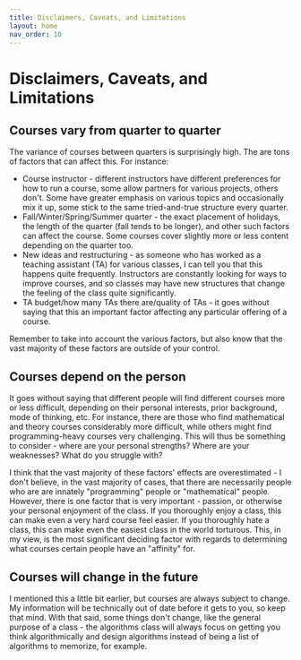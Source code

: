 ```yaml
---
title: Disclaimers, Caveats, and Limitations
layout: home
nav_order: 10
---
```

# Disclaimers, Caveats, and Limitations

## Courses vary from quarter to quarter
The variance of courses between quarters is surprisingly high. The are tons of factors that can affect this. For instance:

* Course instructor - different instructors have different preferences for how to run a course, some allow partners for various projects, others don't. Some have greater emphasis on various topics and occasionally mix it up, some stick to the same tried-and-true structure every quarter.
* Fall/Winter/Spring/Summer quarter - the exact placement of holidays, the length of the quarter (fall tends to be longer), and other such factors can affect the course. Some courses cover slightly more or less content depending on the quarter too.
* New ideas and restructuring - as someone who has worked as a teaching assistant (TA) for various classes, I can tell you that this happens quite frequently. Instructors are constantly looking for ways to improve courses, and so classes may have new structures that change the feeling of the class quite significantly.
* TA budget/how many TAs there are/quality of TAs - it goes without saying that this an important factor affecting any particular offering of a course.

Remember to take into account the various factors, but also know that the vast majority of these factors are outside of your control.

## Courses depend on the person
It goes without saying that different people will find different courses more or less difficult, depending on their personal interests, prior background, mode of thinking, etc. For instance, there are those who find mathematical and theory courses considerably more difficult, while others might find programming-heavy courses very challenging. This will thus be something to consider - where are your personal strengths? Where are your weaknesses? What do you struggle with?

I think that the vast majority of these factors' effects are overestimated - I don't believe, in the vast majority of cases, that there are necessarily people who are are innately "programming" people or "mathematical" people. However, there is one factor that is very important - passion, or otherwise your personal enjoyment of the class. If you thoroughly enjoy a class, this can make even a very hard course feel easier. If you thoroughly hate a class, this can make even the easiest class in the world torturous. This, in my view, is the most significant deciding factor with regards to determining what courses certain people have an "affinity" for.

## Courses will change in the future
I mentioned this a little bit earlier, but courses are always subject to change. My information will be technically out of date before it gets to you, so keep that mind. With that said, some things don't change, like the general purpose of a class - the algorithms class will always focus on getting you think algorithmically and design algorithms instead of being a list of algorithms to memorize, for example.
